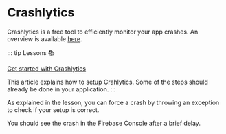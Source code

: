 # Crashlytics

Crashlytics is a free tool to efficiently monitor your app crashes. An overview is available [here](https://firebase.google.com/products/crashlytics).

::: tip Lessons 📚

[Get started with Crashlytics](https://firebase.google.com/docs/crashlytics/get-started?platform=android)

This article explains how to setup Crahlytics. Some of the steps should already be done in your application.
:::

As explained in the lesson, you can force a crash by throwing an exception to check if your setup is correct. 

You should see the crash in the Firebase Console after a brief delay.